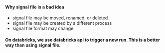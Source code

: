 #### Why signal file is a bad idea
- signal file may be moved, renamed, or deleted
- signal file may be created by a different process
- signal file format may change  
#### On databricks, we use databricks api to trigger a new run. This is a better way than using signal file.